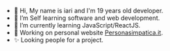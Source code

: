 - 👋 Hi, My name is iari and I'm 19 years old developer.
- 👀 I’m Self learning software and web development.
- 🌱 I’m currently learning JavaScript/ReactJS.
- 💞️ Working on personal website [Personasimpatica.it](http://personasimpatica.it).
- ✨ Looking people for a project.



<!---
iarinormanno/iarinormanno is a ✨ special ✨ repository because its `README.md` (this file) appears on your GitHub profile.
You can click the Preview link to take a look at your changes.
--->
